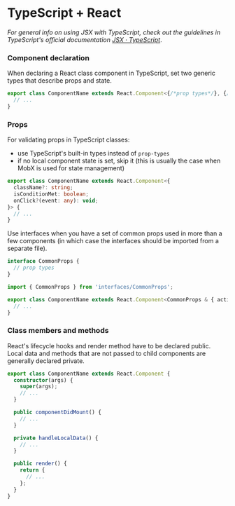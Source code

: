 # TypeScript + React

*For general info on using JSX with TypeScript, check out the guidelines in TypeScript's official documentation [JSX · TypeScript](https://www.typescriptlang.org/docs/handbook/jsx.html)*.

### Component declaration

When declaring a React class component in TypeScript, set two generic types that describe props and state.

``` typescript
export class ComponentName extends React.Component<{/*prop types*/}, {/*state types*/}> {
  // ...
}
```

### Props

For validating props in TypeScript classes:
- use TypeScript's built-in types instead of `prop-types`
- if no local component state is set, skip it (this is usually the case when MobX is used for state management)

``` typescript
export class ComponentName extends React.Component<{
  className?: string;
  isConditionMet: boolean;
  onClick?(event: any): void;
}> {
  // ...
}
```

Use interfaces when you have a set of common props used in more than a few components (in which case the interfaces should be imported from a separate file).

``` typescript
interface CommonProps {
  // prop types
}
``` 

``` typescript
import { CommonProps } from 'interfaces/CommonProps';

export class ComponentName extends React.Component<CommonProps & { active?: boolean }> {
  // ...
}
```

### Class members and methods
React's lifecycle hooks and render method have to be declared public. Local data and methods that are not passed to child components are generally declared private.

``` typescript
export class ComponentName extends React.Component {
  constructor(args) {
    super(args);
    // ...
  }

  public componentDidMount() {
    // ...
  }

  private handleLocalData() {
    // ...
  }

  public render() {
    return {
      // ...
    };
  }
}
```
